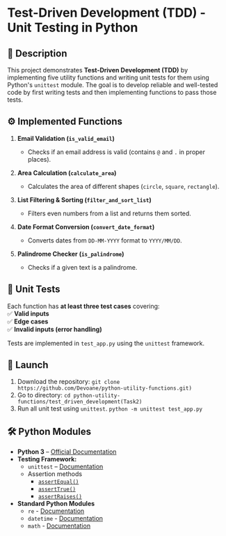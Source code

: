 # **Test-Driven Development (TDD) - Unit Testing in Python**  

## 📌 Description  
This project demonstrates **Test-Driven Development (TDD)** by implementing five utility functions and writing unit tests for them using Python's `unittest` module. The goal is to develop reliable and well-tested code by first writing tests and then implementing functions to pass those tests.  

## ⚙️ Implemented Functions  

1. **Email Validation (`is_valid_email`)**  
   - Checks if an email address is valid (contains `@` and `.` in proper places).  

2. **Area Calculation (`calculate_area`)**  
   - Calculates the area of different shapes (`circle`, `square`, `rectangle`).  

3. **List Filtering & Sorting (`filter_and_sort_list`)**  
   - Filters even numbers from a list and returns them sorted.  

4. **Date Format Conversion (`convert_date_format`)**  
   - Converts dates from `DD-MM-YYYY` format to `YYYY/MM/DD`.  

5. **Palindrome Checker (`is_palindrome`)**  
   - Checks if a given text is a palindrome.  

## 🧪 Unit Tests  

Each function has **at least three test cases** covering:  
✅ **Valid inputs**  
✅ **Edge cases**  
✅ **Invalid inputs (error handling)**  

Tests are implemented in `test_app.py` using the `unittest` framework.  

## 🚀 Launch
1. Download the repository:
  `git clone https://github.com/Devoane/python-utility-functions.git)`
2. Go to directory:
  `cd python-utility-functions/test_driven_development(Task2)`
3. Run all unit test using `unittest`.
  `python -m unittest test_app.py`

## 🛠 Python Modules
- **Python 3** – [Official Documentation](https://docs.python.org/3/)
- **Testing Framework:**
  - `unittest` – [Documentation](https://docs.python.org/3/library/unittest.html)
  - Assertion methods
    - [`assertEqual()`](https://docs.python.org/3/library/unittest.html#unittest.TestCase.assertEqual)
    - [`assertTrue()`](https://docs.python.org/3/library/unittest.html#unittest.TestCase.assertTrue)
    - [`assertRaises()`](https://docs.python.org/3/library/unittest.html#unittest.TestCase.assertRaises)
- **Standard Python Modules**
  - `re` - [Documentation](https://docs.python.org/3/library/re.html)
  - `datetime` - [Documentation](https://docs.python.org/3/library/datetime.html)
  - `math` - [Documentation](https://docs.python.org/3/library/math.html)
